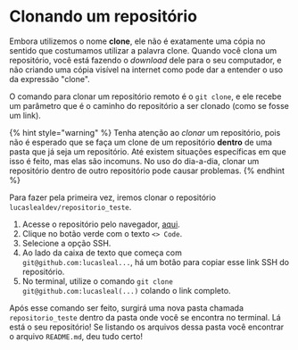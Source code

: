 # Clonando um repositório

Embora utilizemos o nome **clone**, ele não é exatamente uma cópia no sentido que costumamos utilizar a palavra clone. Quando você clona um repositório, você está fazendo o _download_ dele para o seu computador, e não criando uma cópia visível na internet como pode dar a entender o uso da expressão "clone".

O comando para clonar um repositório remoto é o `git clone`, e ele recebe um parâmetro que é o caminho do repositório a ser clonado (como se fosse um link).

{% hint style="warning" %}
Tenha atenção ao _clonar_ um repositório, pois não é esperado que se faça um clone de um repositório **dentro** de uma pasta que já seja um repositório. Até existem situações específicas em que isso é feito, mas elas são incomuns. No uso do dia-a-dia, clonar um repositório dentro de outro repositório pode causar problemas.
{% endhint %}

Para fazer pela primeira vez, iremos clonar o repositório `lucaslealdev/repositorio_teste`.

1. Acesse o repositório pelo navegador, [aqui](https://github.com/lucaslealdev/repositorio\_teste).
2. Clique no botão verde com o texto `<> Code`.
3. Selecione a opção SSH.
4. Ao lado da caixa de texto que começa com `git@github.com:lucasleal...`, há um botão para copiar esse link SSH do repositório.
5. No terminal, utilize o comando `git clone git@github.com:lucasleal(...)` colando o link completo.

Após esse comando ser feito, surgirá uma nova pasta chamada `repositorio_teste` dentro da pasta onde você se encontra no terminal. Lá está o seu repositório! Se listando os arquivos dessa pasta você encontrar o arquivo `README.md`, deu tudo certo!
